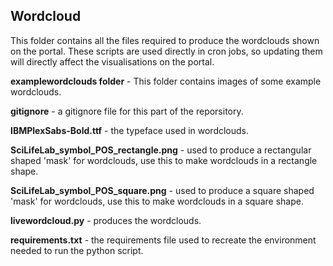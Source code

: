## Wordcloud

This folder contains all the files required to produce the wordclouds shown on the portal. These scripts are used directly in cron jobs, so updating them will directly affect the visualisations on the portal.

**examplewordclouds folder** - This folder contains images of some example wordclouds.

**gitignore** - a gitignore file for this part of the reporsitory.

**IBMPlexSabs-Bold.ttf** - the typeface used in wordclouds.

**SciLifeLab_symbol_POS_rectangle.png** - used to produce a rectangular shaped 'mask' for wordclouds, use this to make wordclouds in a rectangle shape.

**SciLifeLab_symbol_POS_square.png** - used to produce a square shaped 'mask' for wordclouds, use this to make wordclouds in a square shape.

**livewordcloud.py** - produces the wordclouds.

**requirements.txt** - the requirements file used to recreate the environment needed to run the python script.